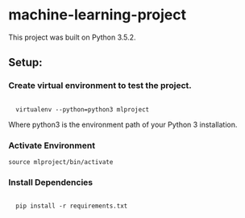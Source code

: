 # machine-learning-project

This project was built on Python 3.5.2.

## Setup:

### Create virtual environment to test the project.

```

  virtualenv --python=python3 mlproject

```

  Where python3 is the environment path of your Python 3 installation.

### Activate Environment

```
source mlproject/bin/activate

```

### Install Dependencies

```

  pip install -r requirements.txt

```
